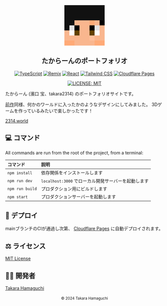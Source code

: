 <section align="center">

<a href="https://github.com/takara2314/blog.2314.tk">
    <img src="./public/favicon.svg" width="128" height="128" alt="logo" />
</a>

# たからーんのポートフォリオ

[![TypeScript](https://img.shields.io/badge/TypeScript-ffffff?style=for-the-badge&labelColor=3178c6&logoColor=ffffff&color=f5f5f5&logo=typescript)](https://www.typescriptlang.org/)
[![Remix](https://img.shields.io/badge/Remix-ffffff?style=for-the-badge&labelColor=121212&logoColor=ffffff&color=f5f5f5&logo=remix)](https://remix.run/)
[![React](https://img.shields.io/badge/React-ffffff?style=for-the-badge&labelColor=087ea4&logoColor=ffffff&color=f5f5f5&logo=react)](https://react.dev/)
[![Tailwind CSS](https://img.shields.io/badge/Tailwind_CSS-ffffff?style=for-the-badge&labelColor=38bdf8&logoColor=ffffff&color=f5f5f5&logo=tailwindcss)](https://tailwindcss.com/)
[![Cloudflare Pages](https://img.shields.io/badge/Cloudflare_Pages-ffffff?style=for-the-badge&labelColor=f38020&logoColor=ffffff&color=f5f5f5&logo=cloudflare%20pages)](https://pages.cloudflare.com/)

[![LICENSE: MIT](https://img.shields.io/badge/LICENSE-MIT-ffffff?style=for-the-badge&labelColor=f5f5f5&color=a31f34)](./LICENSE)

</section>

たからーん (濱口 宝、takara2314) のポートフォリオサイトです。

[前作](https://github.com/takara2314/2314.tk)同様、何かのワールドに入ったかのようなデザインにしてみました。
3Dゲームを作っているみたいで楽しかったです！

[2314.world](https://2314.world/)

## 💻 コマンド

All commands are run from the root of the project, from a terminal:

| コマンド         | 説明                                           |
| :-------------- | :-------------------------------------------- |
| `npm install`   | 依存関係をインストールします                       |
| `npm run dev`   | `localhost:3000` でローカル開発サーバーを起動します |
| `npm run build` | プロダクション用にビルドします                     |
| `npm start`     | プロダクションサーバーを起動します                  |


## 🚀 デプロイ

mainブランチのCIが通過し次第、 [Cloudflare Pages](https://pages.cloudflare.com/) に自動デプロイされます。

## ⚖️ ライセンス

[MIT License](./LICENSE)

## 👨‍💻 開発者

[Takara Hamaguchi](https://github.com/takara2314)

<section align="center">
<small>
© 2024 Takara Hamaguchi
</small>
</section>
